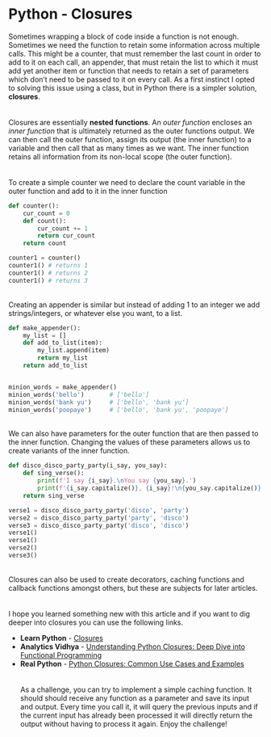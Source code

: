 # Python - Closures

Sometimes wrapping a block of code inside a function is not enough. Sometimes we need the function to retain some information across multiple calls. This might be a counter, that must remember the last count in order to add to it on each call, an appender, that must retain the list to which it must add yet another item or function that needs to retain a set of parameters which don’t need to be passed to it on every call. As a first instinct I opted to solving this issue using a class, but in Python there is a simpler solution, **closures**.
<br /><br /><br />
Closures are essentially **nested functions**. An *outer function* encloses an *inner function* that is ultimately returned as the outer functions output. We can then call the outer function, assign its output (the inner function) to a variable and then call that as many times as we want. The inner function retains all information from its non-local scope (the outer function).
<br /><br /><br />
To create a simple counter we need to declare the count variable in the outer function and add to it in the inner function

```python
def counter():
	cur_count = 0
	def count():
		cur_count += 1
		return cur_count
	return count

counter1 = counter()
counter1() # returns 1
counter1() # returns 2
counter1() # returns 3
```
<br />
Creating an appender is similar but instead of adding 1 to an integer we add strings/integers, or whatever else you want, to a list. 

```python
def make_appender():
	my_list = []
	def add_to_list(item):
		my_list.append(item)
		return my_list
	return add_to_list


minion_words = make_appender()
minion_words('bello')		# ['bello']
minion_words('bank yu')		# ['bello', 'bank yu']
minion_words('poopaye')		# ['bello', 'bank yu', 'poopaye']
```
<br />
We can also have parameters for the outer function that are then passed to the inner function. Changing the values of these parameters allows us to create variants of the inner function.

```python
def disco_disco_party_party(i_say, you_say):
	def sing_verse():
		print(f'I say {i_say}.\nYou say {you_say}.')
		print(f'{i_say.capitalize()}, {i_say}!\n{you_say.capitalize()}, {you_say}!')
	return sing_verse

verse1 = disco_disco_party_party('disco', 'party')
verse2 = disco_disco_party_party('party', 'disco')
verse3 = disco_disco_party_party('disco', 'disco')
verse1()
verse1()
verse2()
verse3()
```
<br />
Closures can also be used to create decorators, caching functions and callback functions amongst others, but these are subjects for later articles.
<br /><br /><br />
I hope you learned something new with this article and if you want to dig deeper into closures you can use the following links.

- **Learn Python** - [Closures](https://www.learnpython.org/en/Closures)
- **Analytics Vidhya** - [Understanding Python Closures: Deep Dive into Functional Programming](https://www.analyticsvidhya.com/blog/2024/02/python-closures/)
- **Real Python** - [Python Closures: Common Use Cases and Examples](https://realpython.com/python-closure/)
<br /><br /><br />
As a challenge, you can try to implement a simple caching function. It should should receive any function as a parameter and save its input and output. Every time you call it, it will query the previous inputs and if the current input has already been processed it will directly return the output without having to process it again. Enjoy the challenge!